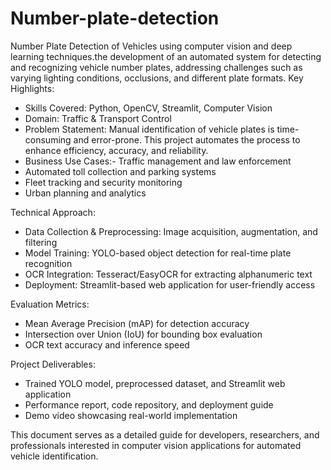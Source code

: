 # Number-plate-detection
Number Plate Detection of Vehicles using computer vision and deep learning techniques.the development of an automated system for detecting and recognizing vehicle number plates, addressing challenges such as varying lighting conditions, occlusions, and different plate formats.
Key Highlights:
- Skills Covered: Python, OpenCV, Streamlit, Computer Vision
- Domain: Traffic & Transport Control
- Problem Statement: Manual identification of vehicle plates is time-consuming and error-prone. This project automates the process to enhance efficiency, accuracy, and reliability.
- Business Use Cases:- Traffic management and law enforcement
- Automated toll collection and parking systems
- Fleet tracking and security monitoring
- Urban planning and analytics

Technical Approach:
- Data Collection & Preprocessing: Image acquisition, augmentation, and filtering
- Model Training: YOLO-based object detection for real-time plate recognition
- OCR Integration: Tesseract/EasyOCR for extracting alphanumeric text
- Deployment: Streamlit-based web application for user-friendly access

Evaluation Metrics:
- Mean Average Precision (mAP) for detection accuracy
- Intersection over Union (IoU) for bounding box evaluation
- OCR text accuracy and inference speed

Project Deliverables:
- Trained YOLO model, preprocessed dataset, and Streamlit web application
- Performance report, code repository, and deployment guide
- Demo video showcasing real-world implementation

This document serves as a detailed guide for developers, researchers, and professionals interested in computer vision applications for automated vehicle identification.


